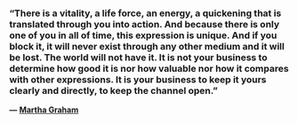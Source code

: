 ### “There is a vitality, a life force, an energy, a quickening that is translated through you into action. And because there is only one of you in all of time, this expression is unique. And if you block it, it will never exist through any other medium and it will be lost. The world will not have it. It is not your business to determine how good it is nor how valuable nor how it compares with other expressions. It is your business to keep it yours clearly and directly, to keep the channel open.”

**—** [**Martha Graham**](https://londonwriterssalon.us4.list-manage.com/track/click?u=8b047263967451488070a8ad0&id=c8cf3abd76&e=bc5cbc9b90)